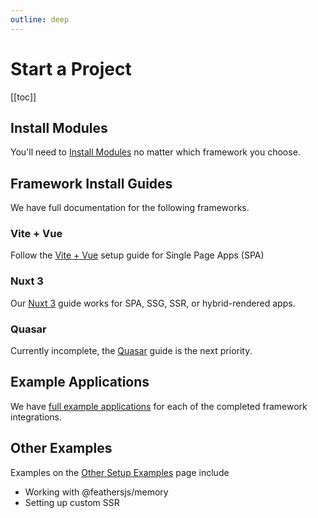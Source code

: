 ```yaml
---
outline: deep
---
```

<script setup>
import Badge from '../components/Badge.vue'

import BlockQuote from '../components/BlockQuote.vue'
</script>

# Start a Project

[[toc]]

## Install Modules

You'll need to [Install Modules](/setup/install) no matter which framework you choose.

## Framework Install Guides

We have full documentation for the following frameworks.

### Vite + Vue

Follow the [Vite + Vue](/setup/vite) setup guide for Single Page Apps (SPA)

### Nuxt 3

Our [Nuxt 3](/setup/nuxt3) guide works for SPA, SSG, SSR, or hybrid-rendered apps.

### Quasar

Currently incomplete, the [Quasar](/setup/quasar) guide is the next priority.

## Example Applications

We have [full example applications](/setup/example-apps) for each of the completed framework integrations.

## Other Examples

Examples on the [Other Setup Examples](/setup/other) page include

- Working with @feathersjs/memory
- Setting up custom SSR
